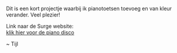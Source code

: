 Dit is een kort projectje waarbij ik pianotoetsen toevoeg en van kleur verander.
Veel plezier!

Link naar de Surge website: <br>
[klik hier voor de piano disco](pianodisco.surge.sh)

~ Tijl
